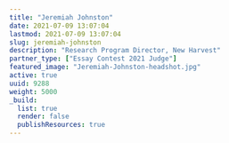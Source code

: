 ```yaml
---
title: "Jeremiah Johnston"
date: 2021-07-09 13:07:04
lastmod: 2021-07-09 13:07:04
slug: jeremiah-johnston
description: "Research Program Director, New Harvest"
partner_type: ["Essay Contest 2021 Judge"]
featured_image: "Jeremiah-Johnston-headshot.jpg"
active: true
uuid: 9288
weight: 5000
_build:
  list: true
  render: false
  publishResources: true
---
```

